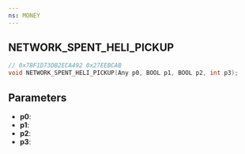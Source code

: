 ```yaml
---
ns: MONEY
---
```

## NETWORK_SPENT_HELI_PICKUP

```c
// 0x7BF1D73DB2ECA492 0x27EEBCAB
void NETWORK_SPENT_HELI_PICKUP(Any p0, BOOL p1, BOOL p2, int p3);
```


## Parameters
* **p0**: 
* **p1**: 
* **p2**: 
* **p3**: 
